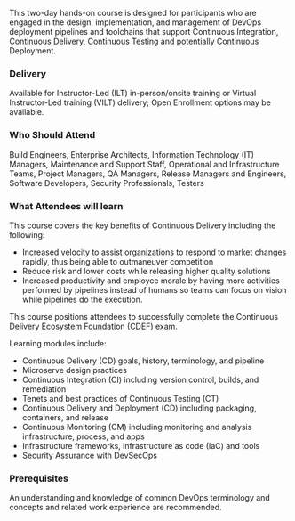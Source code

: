 <!-- Continuous Delivery Ecosystem Foundation (DevOps Institute) -->

This two-day hands-on course is designed for participants who are engaged in the design, implementation, and management of DevOps deployment pipelines and toolchains that support Continuous Integration, Continuous Delivery, Continuous Testing and potentially Continuous Deployment.


### Delivery

Available for Instructor-Led (ILT) in-person/onsite training or Virtual Instructor-Led training (VILT) delivery; Open Enrollment options may be available.


### Who Should Attend

Build Engineers, Enterprise Architects, Information Technology (IT) Managers, Maintenance and Support Staff, Operational and Infrastructure Teams, Project Managers, QA Managers, Release Managers and Engineers, Software Developers, Security Professionals, Testers


### What Attendees will learn

This course covers the key benefits of Continuous Delivery including the following:
- Increased velocity to assist organizations to respond to market changes rapidly, thus being able to outmaneuver competition
- Reduce risk and lower costs while releasing higher quality solutions
- Increased productivity and employee morale by having more activities performed by pipelines instead of humans so teams can focus on vision while pipelines do the execution.

This course positions attendees to successfully complete the Continuous Delivery Ecosystem Foundation (CDEF) exam.

Learning modules include:
-	Continuous Delivery (CD) goals, history, terminology, and pipeline
-	Microserve design practices
-	Continuous Integration (CI) including version control, builds, and remediation
- Tenets and best practices of Continuous Testing (CT)
- Continuous Delivery and Deployment (CD) including packaging, containers, and release
- Continuous Monitoring (CM) including monitoring and analysis infrastructure, process, and apps
- Infrastructure frameworks, infrastructure as code (IaC) and tools
- Security Assurance with DevSecOps


### Prerequisites

An understanding and knowledge of common DevOps terminology and concepts and related work experience are recommended.
